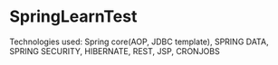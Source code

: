 # SpringLearnTest
Technologies used: Spring core(AOP, JDBC template), SPRING DATA, SPRING SECURITY, HIBERNATE, REST, JSP, CRONJOBS  
